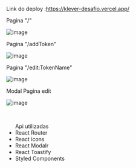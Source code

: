 Link do deploy :https://klever-desafio.vercel.app/

Pagina "/"

![image](https://user-images.githubusercontent.com/87707157/157376352-4f9b862e-c993-47b3-a6b2-a55a38e5cf27.png)


Pagina "/addToken"

![image](https://user-images.githubusercontent.com/87707157/157376388-b601c73f-835d-4a80-a097-e92409538c35.png)


Pagina "/edit:TokenName"

![image](https://user-images.githubusercontent.com/87707157/157376433-2b2d3431-2777-4a5b-b590-cfaad02dccc7.png)


Modal Pagina edit

![image](https://user-images.githubusercontent.com/87707157/157376458-f1b4e31e-48c6-4e55-b80e-02af375167b7.png)

<br/>

<ul>Api utilizadas
<li>React Router</li>
  <li>React icons</li>
  <li>React Modalr</li>
  <li>React Toastify</li>
  <li>Styled Components</li>
</ul>
